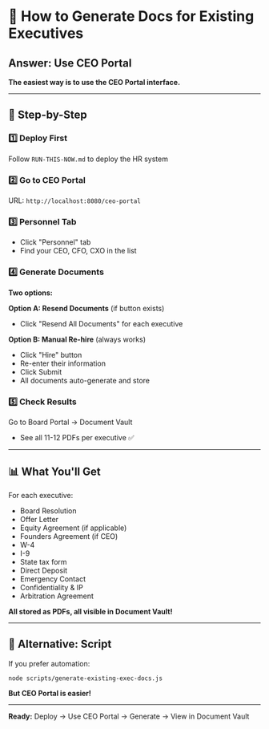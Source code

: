# 🎯 How to Generate Docs for Existing Executives

## Answer: Use CEO Portal

**The easiest way is to use the CEO Portal interface.**

---

## 📍 Step-by-Step

### 1️⃣ Deploy First
Follow `RUN-THIS-NOW.md` to deploy the HR system

### 2️⃣ Go to CEO Portal
URL: `http://localhost:8080/ceo-portal`

### 3️⃣ Personnel Tab
- Click "Personnel" tab
- Find your CEO, CFO, CXO in the list

### 4️⃣ Generate Documents
**Two options:**

**Option A: Resend Documents** (if button exists)
- Click "Resend All Documents" for each executive

**Option B: Manual Re-hire** (always works)
- Click "Hire" button
- Re-enter their information
- Click Submit
- All documents auto-generate and store

### 5️⃣ Check Results
Go to Board Portal → Document Vault
- See all 11-12 PDFs per executive ✅

---

## 📊 What You'll Get

For each executive:
- Board Resolution
- Offer Letter
- Equity Agreement (if applicable)
- Founders Agreement (if CEO)
- W-4
- I-9
- State tax form
- Direct Deposit
- Emergency Contact
- Confidentiality & IP
- Arbitration Agreement

**All stored as PDFs, all visible in Document Vault!**

---

## 🚀 Alternative: Script

If you prefer automation:
```bash
node scripts/generate-existing-exec-docs.js
```

**But CEO Portal is easier!**

---

**Ready:** Deploy → Use CEO Portal → Generate → View in Document Vault

